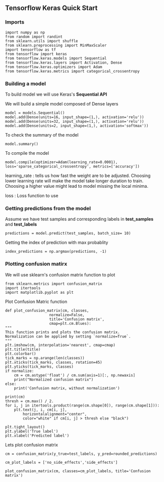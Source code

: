 ## Tensorflow Keras Quick Start

### Imports

	import numpy as np
	from random import randint
	from sklearn.utils import shuffle
	from sklearn.preprocessing import MinMaxScaler 
	import tensorflow as tf
	from tensorflow import keras
	from tensorflow.keras.models import Sequential
	from tensorflow.keras.layers import Activation, Dense
	from tensorflow.keras.optimizers import Adam
	from tensorflow.keras.metrics import categorical_crossentropy


### Building a model
To build model we will use Keras's **Sequential API**

We will build a simple model composed of Dense layers

	model = models.Sequential()
	model.add(Dense(units=16, input_shape=(1,), activation='relu'))
	model.add(Dense(units=32, input_shape=(1,), activation='relu'))
	model.add(Dense(units=2, input_shape=(1,), activation='softmax'))

To check the summary of the model

	model.summary()

To compile the model

	model.compile(optimizer=Adam(learning_rate=0.0001), loss='sparse_categorical_crossentropy', metrics=['accuracy'])

learning_rate : tells us how fast the weight are to be adjusted. Choosing lower learning rate will make the model take longer duration to train. Choosing a higher value might lead to model missing the local minima. 

loss : Loss function to use

### Getting predictions from the model

Assume we have test samples and corresponding labels in **test_samples** and **test_labels**

	predictions = model.predict(test_samples, batch_size= 10)

Getting the index of prediction with max probablity

	index_predictions = np.argmax(predictions, -1)


### Plotting confusion matirx
We will use sklearn's confusion matrix function to plot

	from sklearn.metrics import confusion_matrix
	import itertools
	import matplotlib.pyplot as plt

Plot Confusion Matric function

	def plot_confusion_matrix(cm, classes,
                        normalize=False,
                        title='Confusion matrix',
                        cmap=plt.cm.Blues):
    """
    This function prints and plots the confusion matrix.
    Normalization can be applied by setting `normalize=True`.
    """
    plt.imshow(cm, interpolation='nearest', cmap=cmap)
    plt.title(title)
    plt.colorbar()
    tick_marks = np.arange(len(classes))
    plt.xticks(tick_marks, classes, rotation=45)
    plt.yticks(tick_marks, classes)
    if normalize:
        cm = cm.astype('float') / cm.sum(axis=1)[:, np.newaxis]
        print("Normalized confusion matrix")
    else:
        print('Confusion matrix, without normalization')

    print(cm)
    thresh = cm.max() / 2.
    for i, j in itertools.product(range(cm.shape[0]), range(cm.shape[1])):
        plt.text(j, i, cm[i, j],
            horizontalalignment="center",
            color="white" if cm[i, j] > thresh else "black")

    plt.tight_layout()
    plt.ylabel('True label')
    plt.xlabel('Predicted label')


Lets plot confusion matrix

	cm = confusion_matrix(y_true=test_labels, y_pred=rounded_predictions)
	
	cm_plot_labels = ['no_side_effects','side_effects']

	plot_confusion_matrix(cm, classes=cm_plot_labels, title='Confusion matrix')